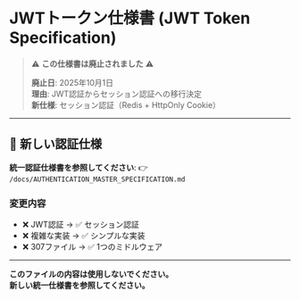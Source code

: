 # JWTトークン仕様書 (JWT Token Specification)

> ⚠️ **この仕様書は廃止されました** ⚠️
> 
> **廃止日**: 2025年10月1日  
> **理由**: JWT認証からセッション認証への移行決定  
> **新仕様**: セッション認証（Redis + HttpOnly Cookie）

---

## 🔄 **新しい認証仕様**

**統一認証仕様書を参照してください**:
👉 `/docs/AUTHENTICATION_MASTER_SPECIFICATION.md`

### **変更内容**
- ❌ JWT認証 → ✅ セッション認証
- ❌ 複雑な実装 → ✅ シンプルな実装
- ❌ 307ファイル → ✅ 1つのミドルウェア

---

**このファイルの内容は使用しないでください。**  
**新しい統一仕様書を参照してください。**